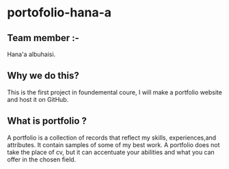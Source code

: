 # portofolio-hana-a

## Team member :- 
Hana'a albuhaisi.

## Why we do this?
This is the first project in foundemental coure, I will make a portfolio website and host it on GitHub.

## What is portfolio ?
A portfolio is a
collection of records that reflect my
skills, experiences,and attributes. It contain samples of some of my best
work. A portfolio does not take the place of cv, but
it can accentuate your abilities and what you can offer in the chosen field. 
